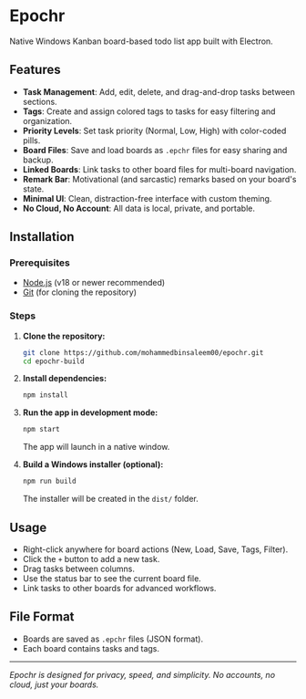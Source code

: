 # Epochr

Native Windows Kanban board-based todo list app built with Electron.

## Features
- **Task Management**: Add, edit, delete, and drag-and-drop tasks between sections.
- **Tags**: Create and assign colored tags to tasks for easy filtering and organization.
- **Priority Levels**: Set task priority (Normal, Low, High) with color-coded pills.
- **Board Files**: Save and load boards as `.epchr` files for easy sharing and backup.
- **Linked Boards**: Link tasks to other board files for multi-board navigation.
- **Remark Bar**: Motivational (and sarcastic) remarks based on your board's state.
- **Minimal UI**: Clean, distraction-free interface with custom theming.
- **No Cloud, No Account**: All data is local, private, and portable.

## Installation

### Prerequisites
- [Node.js](https://nodejs.org/) (v18 or newer recommended)
- [Git](https://git-scm.com/) (for cloning the repository)

### Steps
1. **Clone the repository:**
   ```sh
   git clone https://github.com/mohammedbinsaleem00/epochr.git
   cd epochr-build
   ```
2. **Install dependencies:**
   ```sh
   npm install
   ```
3. **Run the app in development mode:**
   ```sh
   npm start
   ```
   The app will launch in a native window.

4. **Build a Windows installer (optional):**
   ```sh
   npm run build
   ```
   The installer will be created in the `dist/` folder.

## Usage
- Right-click anywhere for board actions (New, Load, Save, Tags, Filter).
- Click the `+` button to add a new task.
- Drag tasks between columns.
- Use the status bar to see the current board file.
- Link tasks to other boards for advanced workflows.

## File Format
- Boards are saved as `.epchr` files (JSON format).
- Each board contains tasks and tags.


---

*Epochr is designed for privacy, speed, and simplicity. No accounts, no cloud, just your boards.*
